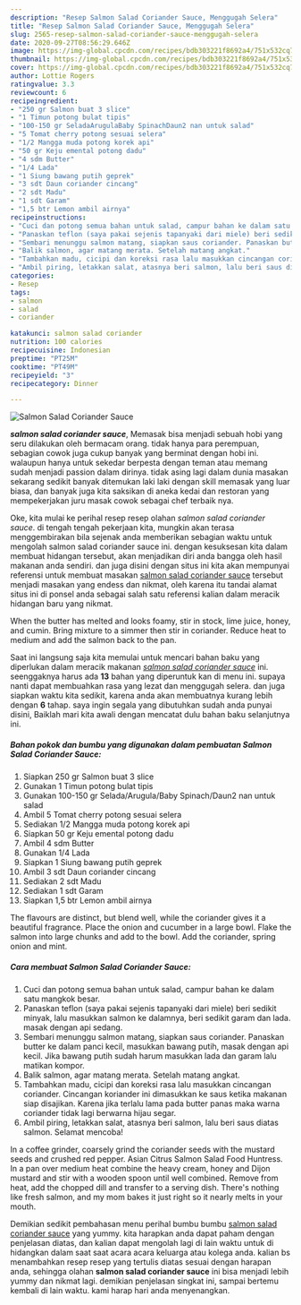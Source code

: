 ```yaml
---
description: "Resep Salmon Salad Coriander Sauce, Menggugah Selera"
title: "Resep Salmon Salad Coriander Sauce, Menggugah Selera"
slug: 2565-resep-salmon-salad-coriander-sauce-menggugah-selera
date: 2020-09-27T08:56:29.646Z
image: https://img-global.cpcdn.com/recipes/bdb303221f8692a4/751x532cq70/salmon-salad-coriander-sauce-foto-resep-utama.jpg
thumbnail: https://img-global.cpcdn.com/recipes/bdb303221f8692a4/751x532cq70/salmon-salad-coriander-sauce-foto-resep-utama.jpg
cover: https://img-global.cpcdn.com/recipes/bdb303221f8692a4/751x532cq70/salmon-salad-coriander-sauce-foto-resep-utama.jpg
author: Lottie Rogers
ratingvalue: 3.3
reviewcount: 6
recipeingredient:
- "250 gr Salmon buat 3 slice"
- "1 Timun potong bulat tipis"
- "100-150 gr SeladaArugulaBaby SpinachDaun2 nan untuk salad"
- "5 Tomat cherry potong sesuai selera"
- "1/2 Mangga muda potong korek api"
- "50 gr Keju emental potong dadu"
- "4 sdm Butter"
- "1/4 Lada"
- "1 Siung bawang putih geprek"
- "3 sdt Daun coriander cincang"
- "2 sdt Madu"
- "1 sdt Garam"
- "1,5 btr Lemon ambil airnya"
recipeinstructions:
- "Cuci dan potong semua bahan untuk salad, campur bahan ke dalam satu mangkok besar."
- "Panaskan teflon (saya pakai sejenis tapanyaki dari miele) beri sedikit minyak, lalu masukkan salmon ke dalamnya, beri sedikit garam dan lada. masak dengan api sedang."
- "Sembari menunggu salmon matang, siapkan saus coriander. Panaskan butter ke dalam panci kecil, masukkan bawang putih, masak dengan api kecil. Jika bawang putih sudah harum masukkan lada dan garam lalu matikan kompor."
- "Balik salmon, agar matang merata. Setelah matang angkat."
- "Tambahkan madu, cicipi dan koreksi rasa lalu masukkan cincangan coriander. Cincangan koriander ini dimasukkan ke saus ketika makanan siap disajikan. Karena jika terlalu lama pada butter panas maka warna coriander tidak lagi berwarna hijau segar."
- "Ambil piring, letakkan salat, atasnya beri salmon, lalu beri saus diatas salmon. Selamat mencoba!"
categories:
- Resep
tags:
- salmon
- salad
- coriander

katakunci: salmon salad coriander 
nutrition: 100 calories
recipecuisine: Indonesian
preptime: "PT25M"
cooktime: "PT49M"
recipeyield: "3"
recipecategory: Dinner

---
```



![Salmon Salad Coriander Sauce](https://img-global.cpcdn.com/recipes/bdb303221f8692a4/751x532cq70/salmon-salad-coriander-sauce-foto-resep-utama.jpg)

<b><i>salmon salad coriander sauce</i></b>, Memasak bisa menjadi sebuah hobi yang seru dilakukan oleh bermacam orang. tidak hanya para perempuan, sebagian cowok juga cukup banyak yang berminat dengan hobi ini. walaupun hanya untuk sekedar berpesta dengan teman atau memang sudah menjadi passion dalam dirinya. tidak asing lagi dalam dunia masakan sekarang sedikit banyak ditemukan laki laki dengan skill memasak yang luar biasa, dan banyak juga kita saksikan di aneka kedai dan restoran yang mempekerjakan juru masak cowok sebagai chef terbaik nya.

Oke, kita mulai ke perihal resep resep olahan <i>salmon salad coriander sauce</i>. di tengah tengah pekerjaan kita, mungkin akan terasa menggembirakan bila sejenak anda memberikan sebagian waktu untuk mengolah salmon salad coriander sauce ini. dengan kesuksesan kita dalam membuat hidangan tersebut, akan menjadikan diri anda bangga oleh hasil makanan anda sendiri. dan juga disini dengan situs ini kita akan mempunyai referensi untuk membuat masakan <u>salmon salad coriander sauce</u> tersebut menjadi masakan yang endess dan nikmat, oleh karena itu tandai alamat situs ini di ponsel anda sebagai salah satu referensi kalian dalam meracik hidangan baru yang nikmat.

When the butter has melted and looks foamy, stir in stock, lime juice, honey, and cumin. Bring mixture to a simmer then stir in coriander. Reduce heat to medium and add the salmon back to the pan.


Saat ini langsung saja kita memulai untuk mencari bahan baku yang diperlukan dalam meracik makanan <u><i>salmon salad coriander sauce</i></u> ini. seenggaknya harus ada <b>13</b> bahan yang diperuntuk kan di menu ini. supaya nanti dapat membuahkan rasa yang lezat dan menggugah selera. dan juga siapkan waktu kita sedikit, karena anda akan membuatnya kurang lebih dengan <b>6</b> tahap. saya ingin segala yang dibutuhkan sudah anda punyai disini, Baiklah mari kita awali dengan mencatat dulu bahan baku selanjutnya ini.

<!--inarticleads1-->

##### Bahan pokok dan bumbu yang digunakan dalam pembuatan Salmon Salad Coriander Sauce:

1. Siapkan 250 gr Salmon buat 3 slice
1. Gunakan 1 Timun potong bulat tipis
1. Gunakan 100-150 gr Selada/Arugula/Baby Spinach/Daun2 nan untuk salad
1. Ambil 5 Tomat cherry potong sesuai selera
1. Sediakan 1/2 Mangga muda potong korek api
1. Siapkan 50 gr Keju emental potong dadu
1. Ambil 4 sdm Butter
1. Gunakan 1/4 Lada
1. Siapkan 1 Siung bawang putih geprek
1. Ambil 3 sdt Daun coriander cincang
1. Sediakan 2 sdt Madu
1. Sediakan 1 sdt Garam
1. Siapkan 1,5 btr Lemon ambil airnya


The flavours are distinct, but blend well, while the coriander gives it a beautiful fragrance. Place the onion and cucumber in a large bowl. Flake the salmon into large chunks and add to the bowl. Add the coriander, spring onion and mint. 

<!--inarticleads2-->

##### Cara membuat Salmon Salad Coriander Sauce:

1. Cuci dan potong semua bahan untuk salad, campur bahan ke dalam satu mangkok besar.
1. Panaskan teflon (saya pakai sejenis tapanyaki dari miele) beri sedikit minyak, lalu masukkan salmon ke dalamnya, beri sedikit garam dan lada. masak dengan api sedang.
1. Sembari menunggu salmon matang, siapkan saus coriander. Panaskan butter ke dalam panci kecil, masukkan bawang putih, masak dengan api kecil. Jika bawang putih sudah harum masukkan lada dan garam lalu matikan kompor.
1. Balik salmon, agar matang merata. Setelah matang angkat.
1. Tambahkan madu, cicipi dan koreksi rasa lalu masukkan cincangan coriander. Cincangan koriander ini dimasukkan ke saus ketika makanan siap disajikan. Karena jika terlalu lama pada butter panas maka warna coriander tidak lagi berwarna hijau segar.
1. Ambil piring, letakkan salat, atasnya beri salmon, lalu beri saus diatas salmon. Selamat mencoba!


In a coffee grinder, coarsely grind the coriander seeds with the mustard seeds and crushed red pepper. Asian Citrus Salmon Salad Food Huntress. In a pan over medium heat combine the heavy cream, honey and Dijon mustard and stir with a wooden spoon until well combined. Remove from heat, add the chopped dill and transfer to a serving dish. There&#39;s nothing like fresh salmon, and my mom bakes it just right so it nearly melts in your mouth. 

Demikian sedikit pembahasan menu perihal bumbu bumbu <u>salmon salad coriander sauce</u> yang yummy. kita harapkan anda dapat paham dengan penjelasan diatas, dan kalian dapat mengolah lagi di lain waktu untuk di hidangkan dalam saat saat acara acara keluarga atau kolega anda. kalian bs menambahkan resep resep yang tertulis diatas sesuai dengan harapan anda, sehingga olahan <b>salmon salad coriander sauce</b> ini bisa menjadi lebih yummy dan nikmat lagi. demikian penjelasan singkat ini, sampai bertemu kembali di lain waktu. kami harap hari anda menyenangkan.
